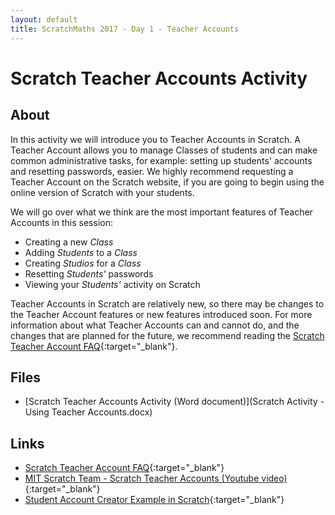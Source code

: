 ```yaml
---
layout: default
title: ScratchMaths 2017 - Day 1 - Teacher Accounts
---
```


# Scratch Teacher Accounts Activity

## About

In this activity we will introduce you to Teacher Accounts in Scratch.
A Teacher Account allows you to manage Classes of students and can make common administrative tasks, for example: setting up students' accounts and resetting passwords, easier.
We highly recommend requesting a Teacher Account on the Scratch website, if you are going to begin using the online version of Scratch with your students. 

We will go over what we think are the most important features of Teacher Accounts in this session:

- Creating a new *Class*
- Adding *Students* to a *Class*
- Creating *Studios* for a *Class*
- Resetting *Students'* passwords
- Viewing your *Students'* activity on Scratch

Teacher Accounts in Scratch are relatively new, so there may be changes to the Teacher Account features or new features introduced soon.
For more information about what Teacher Accounts can and cannot do, and the changes that are planned for the future, we recommend reading the [Scratch Teacher Account FAQ](https://scratch.mit.edu/educators/faq){:target="_blank"}.

## Files

- [Scratch Teacher Accounts Activity (Word document)](Scratch Activity - Using Teacher Accounts.docx)

## Links

- [Scratch Teacher Account FAQ](https://scratch.mit.edu/educators/faq){:target="_blank"}
- [MIT Scratch Team - Scratch Teacher Accounts (Youtube video)](https://www.youtube.com/watch?v=7Hl9GxA1zwQ){:target="_blank"}
- [Student Account Creator Example in Scratch](https://scratch.mit.edu/projects/163476162/){:target="_blank"}
